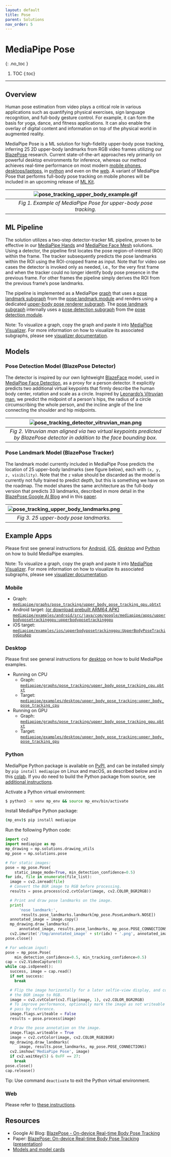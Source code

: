 ```yaml
---
layout: default
title: Pose
parent: Solutions
nav_order: 5
---
```


# MediaPipe Pose
{: .no_toc }

1. TOC
{:toc}
---

## Overview

Human pose estimation from video plays a critical role in various applications
such as quantifying physical exercises, sign language recognition, and full-body
gesture control. For example, it can form the basis for yoga, dance, and fitness
applications. It can also enable the overlay of digital content and information
on top of the physical world in augmented reality.

MediaPipe Pose is a ML solution for high-fidelity upper-body pose tracking,
inferring 25 2D upper-body landmarks from RGB video frames utilizing our
[BlazePose](https://ai.googleblog.com/2020/08/on-device-real-time-body-pose-tracking.html)
research. Current state-of-the-art approaches rely primarily on powerful desktop
environments for inference, whereas our method achieves real-time performance on
most modern [mobile phones](#mobile), [desktops/laptops](#desktop), in
[python](#python) and even on the [web](#web). A variant of MediaPipe Pose that
performs full-body pose tracking on mobile phones will be included in an
upcoming release of
[ML Kit](https://developers.google.com/ml-kit/early-access/pose-detection).

![pose_tracking_upper_body_example.gif](../images/mobile/pose_tracking_upper_body_example.gif) |
:--------------------------------------------------------------------------------------------: |
*Fig 1. Example of MediaPipe Pose for upper-body pose tracking.*                               |

## ML Pipeline

The solution utilizes a two-step detector-tracker ML pipeline, proven to be
effective in our [MediaPipe Hands](./hands.md) and
[MediaPipe Face Mesh](./face_mesh.md) solutions. Using a detector, the pipeline
first locates the pose region-of-interest (ROI) within the frame. The tracker
subsequently predicts the pose landmarks within the ROI using the ROI-cropped
frame as input. Note that for video use cases the detector is invoked only as
needed, i.e., for the very first frame and when the tracker could no longer
identify body pose presence in the previous frame. For other frames the pipeline
simply derives the ROI from the previous frame’s pose landmarks.

The pipeline is implemented as a MediaPipe
[graph](https://github.com/google/mediapipe/tree/master/mediapipe/graphs/pose_tracking/upper_body_pose_tracking_gpu.pbtxt)
that uses a
[pose landmark subgraph](https://github.com/google/mediapipe/tree/master/mediapipe/modules/pose_landmark/pose_landmark_upper_body_gpu.pbtxt)
from the
[pose landmark module](https://github.com/google/mediapipe/tree/master/mediapipe/modules/pose_landmark)
and renders using a dedicated
[upper-body pose renderer subgraph](https://github.com/google/mediapipe/tree/master/mediapipe/graphs/pose_tracking/subgraphs/upper_body_pose_renderer_gpu.pbtxt).
The
[pose landmark subgraph](https://github.com/google/mediapipe/tree/master/mediapipe/modules/pose_landmark/pose_landmark_upper_body_gpu.pbtxt)
internally uses a
[pose detection subgraph](https://github.com/google/mediapipe/tree/master/mediapipe/modules/pose_detection/pose_detection_gpu.pbtxt)
from the
[pose detection module](https://github.com/google/mediapipe/tree/master/mediapipe/modules/pose_detection).

Note: To visualize a graph, copy the graph and paste it into
[MediaPipe Visualizer](https://viz.mediapipe.dev/). For more information on how
to visualize its associated subgraphs, please see
[visualizer documentation](../tools/visualizer.md).

## Models

### Pose Detection Model (BlazePose Detector)

The detector is inspired by our own lightweight
[BlazeFace](https://arxiv.org/abs/1907.05047) model, used in
[MediaPipe Face Detection](./face_detection.md), as a proxy for a person
detector. It explicitly predicts two additional virtual keypoints that firmly
describe the human body center, rotation and scale as a circle. Inspired by
[Leonardo’s Vitruvian man](https://en.wikipedia.org/wiki/Vitruvian_Man), we
predict the midpoint of a person's hips, the radius of a circle circumscribing
the whole person, and the incline angle of the line connecting the shoulder and
hip midpoints.

![pose_tracking_detector_vitruvian_man.png](../images/mobile/pose_tracking_detector_vitruvian_man.png) |
:----------------------------------------------------------------------------------------------------: |
*Fig 2. Vitruvian man aligned via two virtual keypoints predicted by BlazePose detector in addition to the face bounding box.* |

### Pose Landmark Model (BlazePose Tracker)

The landmark model currently included in MediaPipe Pose predicts the location of
25 upper-body landmarks (see figure below), each with `(x, y, z, visibility)`.
Note that the `z` value should be discarded as the model is currently not fully
trained to predict depth, but this is something we have on the roadmap. The
model shares the same architecture as the full-body version that predicts 33
landmarks, described in more detail in the
[BlazePose Google AI Blog](https://ai.googleblog.com/2020/08/on-device-real-time-body-pose-tracking.html)
and in this [paper](https://arxiv.org/abs/2006.10204).

![pose_tracking_upper_body_landmarks.png](../images/mobile/pose_tracking_upper_body_landmarks.png) |
:------------------------------------------------------------------------------------------------: |
*Fig 3. 25 upper-body pose landmarks.*                                                             |

## Example Apps

Please first see general instructions for
[Android](../getting_started/building_examples.md#android),
[iOS](../getting_started/building_examples.md#ios),
[desktop](../getting_started/building_examples.md#desktop) and
[Python](../getting_started/building_examples.md#python) on how to build
MediaPipe examples.

Note: To visualize a graph, copy the graph and paste it into
[MediaPipe Visualizer](https://viz.mediapipe.dev/). For more information on how
to visualize its associated subgraphs, please see
[visualizer documentation](../tools/visualizer.md).

### Mobile

*   Graph:
    [`mediapipe/graphs/pose_tracking/upper_body_pose_tracking_gpu.pbtxt`](https://github.com/google/mediapipe/tree/master/mediapipe/graphs/pose_tracking/upper_body_pose_tracking_gpu.pbtxt)
*   Android target:
    [(or download prebuilt ARM64 APK)](https://drive.google.com/file/d/1uKc6T7KSuA0Mlq2URi5YookHu0U3yoh_/view?usp=sharing)
    [`mediapipe/examples/android/src/java/com/google/mediapipe/apps/upperbodyposetrackinggpu:upperbodyposetrackinggpu`](https://github.com/google/mediapipe/tree/master/mediapipe/examples/android/src/java/com/google/mediapipe/apps/upperbodyposetrackinggpu/BUILD)
*   iOS target:
    [`mediapipe/examples/ios/upperbodyposetrackinggpu:UpperBodyPoseTrackingGpuApp`](http:/mediapipe/examples/ios/upperbodyposetrackinggpu/BUILD)

### Desktop

Please first see general instructions for
[desktop](../getting_started/building_examples.md#desktop) on how to build
MediaPipe examples.

*   Running on CPU
    *   Graph:
        [`mediapipe/graphs/pose_tracking/upper_body_pose_tracking_cpu.pbtxt`](https://github.com/google/mediapipe/tree/master/mediapipe/graphs/pose_tracking/upper_body_pose_tracking_cpu.pbtxt)
    *   Target:
        [`mediapipe/examples/desktop/upper_body_pose_tracking:upper_body_pose_tracking_cpu`](https://github.com/google/mediapipe/tree/master/mediapipe/examples/desktop/upper_body_pose_tracking/BUILD)
*   Running on GPU
    *   Graph:
        [`mediapipe/graphs/pose_tracking/upper_body_pose_tracking_gpu.pbtxt`](https://github.com/google/mediapipe/tree/master/mediapipe/graphs/pose_tracking/upper_body_pose_tracking_gpu.pbtxt)
    *   Target:
        [`mediapipe/examples/desktop/upper_body_pose_tracking:upper_body_pose_tracking_gpu`](https://github.com/google/mediapipe/tree/master/mediapipe/examples/desktop/upper_body_pose_tracking/BUILD)

### Python

MediaPipe Python package is available on
[PyPI](https://pypi.org/project/mediapipe/), and can be installed simply by `pip
install mediapipe` on Linux and macOS, as described below and in this
[colab](https://mediapipe.page.link/pose_py_colab). If you do need to build the
Python package from source, see
[additional instructions](../getting_started/building_examples.md#python).

Activate a Python virtual environment:

```bash
$ python3 -m venv mp_env && source mp_env/bin/activate
```

Install MediaPipe Python package:

```bash
(mp_env)$ pip install mediapipe
```

Run the following Python code:

<!-- Do not change the example code below directly. Change the corresponding example in mediapipe/python/solutions/pose.py and copy it over. -->

```python
import cv2
import mediapipe as mp
mp_drawing = mp.solutions.drawing_utils
mp_pose = mp.solutions.pose

# For static images:
pose = mp_pose.Pose(
    static_image_mode=True, min_detection_confidence=0.5)
for idx, file in enumerate(file_list):
  image = cv2.imread(file)
  # Convert the BGR image to RGB before processing.
  results = pose.process(cv2.cvtColor(image, cv2.COLOR_BGR2RGB))

  # Print and draw pose landmarks on the image.
  print(
      'nose landmark:',
       results.pose_landmarks.landmark[mp_pose.PoseLandmark.NOSE])
  annotated_image = image.copy()
  mp_drawing.draw_landmarks(
      annotated_image, results.pose_landmarks, mp_pose.POSE_CONNECTIONS)
  cv2.imwrite('/tmp/annotated_image' + str(idx) + '.png', annotated_image)
pose.close()

# For webcam input:
pose = mp_pose.Pose(
    min_detection_confidence=0.5, min_tracking_confidence=0.5)
cap = cv2.VideoCapture(0)
while cap.isOpened():
  success, image = cap.read()
  if not success:
    break

  # Flip the image horizontally for a later selfie-view display, and convert
  # the BGR image to RGB.
  image = cv2.cvtColor(cv2.flip(image, 1), cv2.COLOR_BGR2RGB)
  # To improve performance, optionally mark the image as not writeable to
  # pass by reference.
  image.flags.writeable = False
  results = pose.process(image)

  # Draw the pose annotation on the image.
  image.flags.writeable = True
  image = cv2.cvtColor(image, cv2.COLOR_RGB2BGR)
  mp_drawing.draw_landmarks(
      image, results.pose_landmarks, mp_pose.POSE_CONNECTIONS)
  cv2.imshow('MediaPipe Pose', image)
  if cv2.waitKey(5) & 0xFF == 27:
    break
pose.close()
cap.release()
```

Tip: Use command `deactivate` to exit the Python virtual environment.

### Web

Please refer to [these instructions](../index.md#mediapipe-on-the-web).

## Resources

*   Google AI Blog:
    [BlazePose - On-device Real-time Body Pose Tracking](https://ai.googleblog.com/2020/08/on-device-real-time-body-pose-tracking.html)
*   Paper:
    [BlazePose: On-device Real-time Body Pose Tracking](https://arxiv.org/abs/2006.10204)
    ([presentation](https://youtu.be/YPpUOTRn5tA))
*   [Models and model cards](./models.md#pose)

